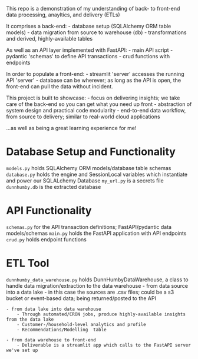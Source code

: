 
This repo is a demonstration of my understanding of back- to front-end data processing, anayltics, and delivery (ETLs)

It comprises a back-end:
    - database setup (SQLAlchemy ORM table models)
    - data migration from source to warehouse (db)
    - transformations and derived, highly-available tables

As well as an API layer implemented with FastAPI:
    - main API script
    - pydantic 'schemas' to define API transactions
    - crud functions with endpoints

In order to populate a front-end:
    - streamlit 'server' accesses the running API 'server'
    - database can be wherever; as long as the API is open, the front-end can pull the data without incident.


This project is built to showcase:
    - focus on delivering insights; we take care of the back-end so you can get what you need up front
    - abstraction of system design and practical code modularity
    - end-to-end data workflow, from source to delivery; similar to real-world cloud applications

...as well as being a great learning experience for me!

# Database Setup and Functionality
`models.py` holds SQLAlchemy ORM models/database table schemas
`database.py` holds the engine and SessionLocal variables which instantiate and power our SQLALchemy Database
`my_url.py` is a secrets file
`dunnhumby.db` is the extracted database

# API Functionality
`schemas.py` for the API transaction definitions; FastAPI/pydantic data models/schemas
`main.py` holds the FastAPI application with API endpoints
`crud.py` holds endpoint functions


# ETL Tool
`dunnhumby_data_warehouse.py` holds DunnHumbyDataWarehouse, a class to handle data migration/extraction to the data warehouse
    - from data source into a data lake
        - in this case the sources are .csv files; could be a s3 bucket or event-based data; being returned/posted to the API

    - from data lake into data warehouse
        - Through automated/CRON jobs, produce highly-available insights from the data lake
        - Customer-/household-level analytics and profile 
        - Recommendations/Modelling  table
    
    - from data warehouse to front-end
        - Deliverable is a streamlit app which calls to the FastAPI server we've set up
